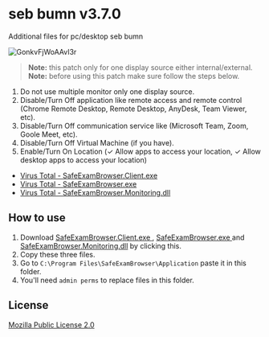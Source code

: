 # seb bumn v3.7.0
Additional files for pc/desktop seb bumn

![GonkvFjWoAAvI3r](https://github.com/user-attachments/assets/89889ff3-a017-47d6-a700-30ecafb36257)

> **Note:** this patch only for one display source either internal/external.<br />
> **Note:** before using this patch make sure follow the steps below.
1. Do not use multiple monitor only one display source.
2. Disable/Turn Off application like remote access and remote control (Chrome Remote Desktop, Remote Desktop, AnyDesk, Team Viewer, etc).
3. Disable/Turn Off communication service like (Microsoft Team, Zoom, Goole Meet, etc).
4. Disable/Turn Off Virtual Machine (if you have).
5. Enable/Turn On Location (✓ Allow apps to access your location, ✓ Allow desktop apps to access your location)

- [Virus Total - SafeExamBrowser.Client.exe](https://www.virustotal.com/gui/url-analysis/u-42aadc95b266bd4bce42a9c4378c585b4e7265596e7d5e1ed7c25eda2b225184-1745232849)
- [Virus Total - SafeExamBrowser.exe](https://www.virustotal.com/gui/url-analysis/u-978490241ace02f905ac4824aa2964401b55ad3b11e95f747efa29763500b851-1745232920)
- [Virus Total - SafeExamBrowser.Monitoring.dll](https://www.virustotal.com/gui/url/74d6577045eef3ddc46af790abc94f33f230daffebd345afe1c56499e4aa80f5)

## How to use
1. Download [SafeExamBrowser.Client.exe
](https://github.com/fimesac002/seb-bumn/releases/download/1.0.0/SafeExamBrowser.Client.exe), [SafeExamBrowser.exe
](https://github.com/fimesac002/seb-bumn/releases/download/1.0.0/SafeExamBrowser.exe) and [SafeExamBrowser.Monitoring.dll](https://github.com/fimesac002/seb-bumn/releases/download/1.0.0/SafeExamBrowser.Monitoring.dll) by clicking this.
2. Copy these three files.
3. Go to `C:\Program Files\SafeExamBrowser\Application` paste it in this folder.
4. You'll need `admin perms` to replace files in this folder.

## License
[Mozilla Public License 2.0](https://www.mozilla.org/en-US/MPL/2.0/)
